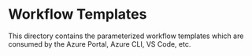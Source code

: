 # Workflow Templates

This directory contains the parameterized workflow templates which are consumed by the Azure Portal, Azure CLI, VS Code, etc.
